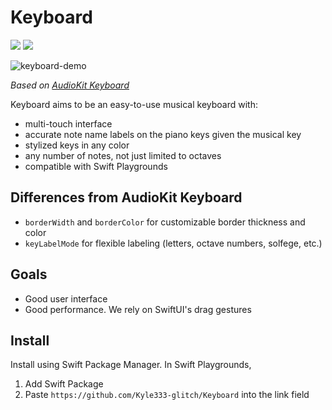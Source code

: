 # Keyboard

[![](https://img.shields.io/endpoint?url=https%3A%2F%2Fswiftpackageindex.com%2Fapi%2Fpackages%2FAudioKit%2FKeyboard%2Fbadge%3Ftype%3Dswift-versions)](https://swiftpackageindex.com/AudioKit/Keyboard)
[![](https://img.shields.io/endpoint?url=https%3A%2F%2Fswiftpackageindex.com%2Fapi%2Fpackages%2FAudioKit%2FKeyboard%2Fbadge%3Ftype%3Dplatforms)](https://swiftpackageindex.com/AudioKit/Keyboard)

![keyboard-demo](https://user-images.githubusercontent.com/13122/188524839-3864fe14-cc34-4bab-852d-6c8b565e0f05.png)

*Based on [AudioKit Keyboard](https://github.com/AudioKit/Keyboard)*

Keyboard aims to be an easy-to-use musical keyboard with:

- multi-touch interface
- accurate note name labels on the piano keys given the musical key
- stylized keys in any color
- any number of notes, not just limited to octaves
- compatible with Swift Playgrounds

## Differences from AudioKit Keyboard

- `borderWidth` and `borderColor` for customizable border thickness and color
- `keyLabelMode` for flexible labeling (letters, octave numbers, solfege, etc.)

## Goals

- Good user interface
- Good performance. We rely on SwiftUI's drag gestures
  
## Install

Install using Swift Package Manager.
In Swift Playgrounds,
1. Add Swift Package
2. Paste `https://github.com/Kyle333-glitch/Keyboard` into the link field
